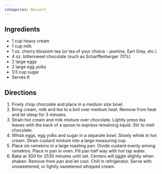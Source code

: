```yaml
---
categories: Dessert
---
```


## Ingredients

 - 1 cup heavy cream
 - 1 cup milk
 - 1 oz. cherry blossom tea (or tea of your choice - jasmine, Earl Grey, etc.)
 - 4 oz. bittersweet chocolate (such as Scharffenberger 70%)
 - 2 large eggs
 - 2 large egg yolks
 - 1/3 cup sugar
 - Serves 6

## Directions

1. Finely chop chocolate and place in a medium size bowl.
2. Bring cream, milk and tea to a boil over medium heat. Remove from heat and let steep for 3 minutes.
3. Strain hot cream and milk mixture over chocolate. Lightly press tea leaves with the back of a spoon to express remaining liquid. Stir to melt chocolate.
4. Whisk eggs, egg yolks and sugar in a separate bowl. Slowly whisk in hot cream. Strain custard mixture into a large measuring cup.
5. Place six ramekins in a large roasting pan. Divide custard evenly among ramekins. Place in pan in oven. Fill pan half way with hot tap water. 
6. Bake at 300 for 2530 minutes until set. Centers will jiggle slightly when shaken. Remove from pan and let cool. Chill in refrigerator. Serve with unsweetened, or lightly sweetened whipped cream.
